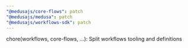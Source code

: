 ```yaml
---
"@medusajs/core-flows": patch
"@medusajs/medusa": patch
"@medusajs/workflows-sdk": patch
---
```


chore(workflows, core-flows, ...): Split workflows tooling and definitions
